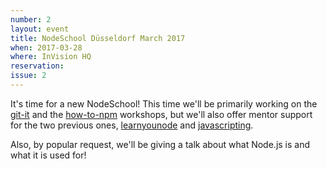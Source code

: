 ```yaml
---
number: 2
layout: event
title: NodeSchool Düsseldorf March 2017
when: 2017-03-28
where: InVision HQ
reservation:
issue: 2
---
```


It's time for a new NodeSchool! This time we'll be primarily working on the
[git-it] and the [how-to-npm] workshops, but we'll also offer mentor support
for the two previous ones, [learnyounode] and [javascripting].

Also, by popular request, we'll be giving a talk about what Node.js is
and what it is used for!

[git-it]: https://github.com/jlord/git-it
[how-to-npm]: https://github.com/workshopper/how-to-npm
[learnyounode]: http://github.com/workshopper/learnyounode
[javascripting]: http://github.com/sethvincent/javascripting
